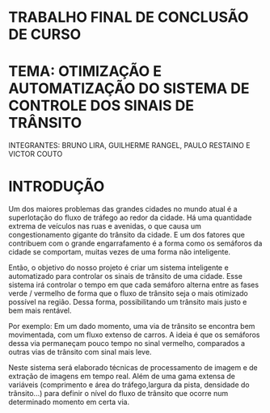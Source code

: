 # TRABALHO FINAL DE CONCLUSÃO DE CURSO

# TEMA: OTIMIZAÇÃO E AUTOMATIZAÇÃO DO SISTEMA DE CONTROLE DOS SINAIS DE TRÂNSITO

INTEGRANTES: BRUNO LIRA, GUILHERME RANGEL, PAULO RESTAINO E VICTOR COUTO


# INTRODUÇÃO

Um dos maiores problemas das grandes cidades no mundo atual é a superlotação do fluxo de tráfego ao redor da cidade. Há uma quantidade extrema de veículos nas ruas e avenidas, o que causa um congestionamento gigante do trânsito da cidade. E um dos fatores que contribuem com o grande engarrafamento é a forma como os semáforos da cidade se comportam, muitas vezes de uma forma não inteligente.

Então, o objetivo do nosso projeto é criar um sistema inteligente e automatizado para controlar os sinais de trânsito de uma cidade. Esse sistema irá controlar o tempo em que cada semáforo alterna entre as fases verde / vermelho de forma que o fluxo de trânsito seja o mais otimizado possível na região. Dessa forma, possibilitando um trânsito mais justo e bem mais rentável.

Por exemplo: Em um dado momento, uma via de trânsito se encontra bem movimentada, com um fluxo extenso de carros. A ideia é que os semáforos dessa via permaneçam pouco tempo no sinal vermelho, comparados a outras vias de trânsito com sinal mais leve.

Neste sistema será elaborado técnicas de processamento de imagem e de extração de imagens em tempo real. Além de uma gama extensa de variáveis (comprimento e área do tráfego,largura da pista, densidade do trânsito...) para definir o nível do fluxo de trânsito que ocorre num determinado momento em certa via.

